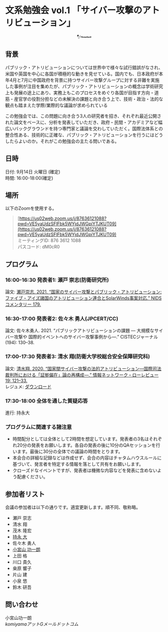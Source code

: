 # 文系勉強会 vol.1 「サイバー攻撃のアトリビューション」

<center><img src="images/08-31-14-24-42.png" width="10%" /></center>


## 背景
パブリック・アトリビューションについては世界中で様々な試行錯誤がなされ、米国や英国を中心に各国が積極的な動きを見せている。国内でも、日本政府が本年4月と7月に中国政府を背景に持つサイバー攻撃グループに対する非難を実施した事例が注目を集めたが、パブリック・アトリビューションの概念は学術研究上も発展の途上にあり、実務上もこのプロセスをめぐり各国が目指す方向・道筋・産官学の役割分担などの未解決の課題と向き合う上で、技術・政治・法的な観点も踏まえた学際/業際的な議論が求められている

<!-- 一方で技術コミュニティには、この問題への諦めに似た感情が広がりつつある。技術的な証拠の積み重ねでは、十分な精度の攻撃者特定はできない。パブリック・アトリビューションのプロセスにおける技術的な分析は、結局は政治決定に上書きされる宿命にあるのではないかという諦めである。 -->

この勉強会では、この問題に向き合う3人の研究者を招き、それぞれ最近公開された論文をベースに、分析を発表していただき、政府・民間・アカデミアなど幅広いバックグラウンドを持つ専門家と議論を交わしていただく。国際法体系との整合性ある、技術的に正確な、パブリック・アトリビューションを行うにはどうしたらよいのか。それがこの勉強会の主たる問いである。

## 日時
日付: 9月14日 火曜日 (確定)  
時間: 16:00-18:00(確定)  

## 場所
以下のZoomを使用する。

> [https://us02web.zoom.us/j/87636121088?pwd=VE5yaUdzSFlFbk5WYjdJWGpiYTJKUT09](https://us02web.zoom.us/j/87636121088?pwd=VE5yaUdzSFlFbk5WYjdJWGpiYTJKUT09)  
> ミーティングID: 876 3612 1088  
> パスコード: dM0cR0  

## プログラム

### 16:00-16:30 発表者1: 瀬戸 崇志(防衛研究所)
論文: [瀬戸崇志. 2021. “国家のサイバー攻撃とパブリック・アトリビューション: ファイブ・アイズ諸国のアトリビューション連合とSolarWinds事案対応.” NIDSコメンタリー 179.](http://www.nids.mod.go.jp/publication/commentary/pdf/commentary179.pdf)    


### 16:30-17:00 発表者2: 佐々木 勇人(JPCERT/CC) 
論文: 佐々木勇人. 2021. “パブリックアトリビューションの課題 ― 大規模なサイバー攻撃や 国際的イベントへのサイバー攻撃事例から―.” CISTECジャーナル (194): 130–38.  


### 17:00-17:30 発表者3: 清水 翔(防衛大学校総合安全保障研究科)
論文: [清水翔. 2020. “国家間サイバー攻撃の法的アトリビューション—国際司法裁判所における「証拠偏在」論の再構成—.” 情報ネットワーク・ローレビュー 19: 121–33.](https://www.jstage.jst.go.jp/article/inlaw/19/0/19_190007/_article/-char/ja)  
レジュメ: [ダウンロード](./清水レジュメ.pdf)  


### 17:30-18:00 全体を通した質疑応答
進行: 持永大

### プログラムに関連する諸注意
- 時間配分としては全体として2時間を想定しています。発表者の3名はそれぞれ20分の発表をお願いします。各自の発表の後に10分のQAセッションを行います。最後に30分の全体での議論の時間をとります。
- 本会合の詳細な記録などは作成せず、会合の内容はチャタムハウスルールに基づいて、発言者を特定する情報を落として共有をお願いします。
- クローズドなイベントですが、発表者は機微な内容などを発表に含めないよう配慮ください。

## 参加者リスト
会議の参加者は以下の通りです。適宜更新します。順不同、敬称略。


- 瀬戸 崇志
- 清水 翔
- 茂木 隆宏
- [持永 大](https://www.mochidai.com/about_j.html)
- 佐々木 勇人
- [小宮山 功一朗](https://www.sparky.jp)
- 上田 格
- 川口 貴久
- 桒原 響子
- 片山 建
- 小泉 悠
- 鈴木 研吾


## 問い合わせ
小宮山功一朗  
*komiyamaアットGメールドットコム*  

	


